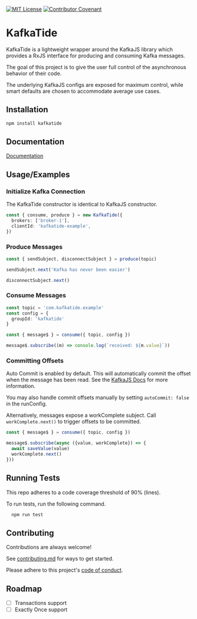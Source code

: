 [![MIT License](https://img.shields.io/badge/License-MIT-green.svg)](LICENSE) [![Contributor Covenant](https://img.shields.io/badge/Contributor%20Covenant-2.1-4baaaa.svg)](code_of_conduct.md) 

# KafkaTide

KafkaTide is a lightweight wrapper around the KafkaJS library which provides a RxJS interface for producing and consuming Kafka messages.

The goal of this project is to give the user full control of the asynchronous behavior of their code.

The underlying KafkaJS configs are exposed for maximum control, while smart defaults are chosen to accommodate average use cases.

## Installation

```bash
npm install kafkatide
```
    
## Documentation

[Documentation](documentation.md)


## Usage/Examples

### Initialize Kafka Connection
The KafkaTide constructor is identical to KafkaJS constructor.
```typescript
const { consume, produce } = new KafkaTide({
  brokers: ['broker-1'],
  clientId: 'kafkatide-example',
})
```

### Produce Messages

```typescript
const { sendSubject, disconnectSubject } = produce(topic)

sendSubject.next('Kafka has never been easier')

disconnectSubject.next()
```

### Consume Messages

```typescript
const topic = 'com.kafkatide.example'
const config = {
  groupId: 'kafkatide'
}

const { message$ } = consume({ topic, config })

message$.subscribe((m) => console.log(`received: ${m.value}`))
```

### Committing Offsets
Auto Commit is enabled by default. This will automatically commit the offset when the message has been read. See the [KafkaJS Docs](https://kafka.js.org/docs/consuming#a-name-auto-commit-a-autocommit) for more information.

You may also handle commit offsets manually by setting `autoCommit: false` in the runConfig.

Alternatively, messages expose a workComplete subject. Call `workComplete.next()` to trigger offsets to be committed.

```typescript
const { message$ } = consume({ topic, config })

message$.subscribe(async ({value, workComplete}) => {
  await saveValue(value)
  workComplete.next()
}))
```

## Running Tests
This repo adheres to a code coverage threshold of 90% (lines).

To run tests, run the following command.

```bash
  npm run test
```

## Contributing

Contributions are always welcome!

See [contributing.md](contributing.md) for ways to get started.

Please adhere to this project's [code of conduct](code_of_conduct.md).

## Roadmap

* [ ] Transactions support
* [ ] Exactly Once support